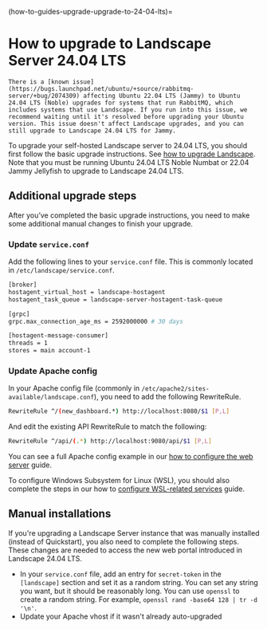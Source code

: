 (how-to-guides-upgrade-upgrade-to-24-04-lts)=
# How to upgrade to Landscape Server 24.04 LTS

```{note}
There is a [known issue](https://bugs.launchpad.net/ubuntu/+source/rabbitmq-server/+bug/2074309) affecting Ubuntu 22.04 LTS (Jammy) to Ubuntu 24.04 LTS (Noble) upgrades for systems that run RabbitMQ, which includes systems that use Landscape. If you run into this issue, we recommend waiting until it's resolved before upgrading your Ubuntu version. This issue doesn't affect Landscape upgrades, and you can still upgrade to Landscape 24.04 LTS for Jammy.
```

To upgrade your self-hosted Landscape server to 24.04 LTS, you should first follow the basic upgrade instructions. See [how to upgrade Landscape](/how-to-guides/upgrade/upgrade-landscape). Note that you must be running Ubuntu 24.04 LTS Noble Numbat or 22.04 Jammy Jellyfish to upgrade to Landscape 24.04 LTS.

## Additional upgrade steps

After you’ve completed the basic upgrade instructions, you need to make some additional manual changes to finish your upgrade.

### Update `service.conf`

Add the following lines to your `service.conf` file. This is commonly located in `/etc/landscape/service.conf`.

```bash
[broker]
hostagent_virtual_host = landscape-hostagent
hostagent_task_queue = landscape-server-hostagent-task-queue

[grpc]
grpc.max_connection_age_ms = 2592000000 # 30 days

[hostagent-message-consumer]
threads = 1
stores = main account-1
```

### Update Apache config

In your Apache config file (commonly in `/etc/apache2/sites-available/landscape.conf`), you need to add the following RewriteRule.

```bash
RewriteRule ^/(new_dashboard.*) http://localhost:8080/$1 [P,L]
```
And edit the existing API RewriteRule to match the following:

```bash
RewriteRule ^/api/(.*) http://localhost:9080/api/$1 [P,L]
```

You can see a full Apache config example in our [how to configure the web server](https://ubuntu.com/landscape/docs/manual-installation#heading--configure-web-server) guide.

To configure Windows Subsystem for Linux (WSL), you should also complete the steps in our how to [configure WSL-related services](/how-to-guides/wsl-integration/configure-landscape-beta) guide.

## Manual installations
If you're upgrading a Landscape Server instance that was manually installed (instead of Quickstart), you also need to complete the following steps. These changes are needed to access the new web portal introduced in Landscape 24.04 LTS.

- In your `service.conf` file, add an entry for `secret-token` in the `[landscape]` section and set it as a random string. You can set any string you want, but it should be reasonably long. You can use `openssl` to create a random string. For example, `openssl rand -base64 128 | tr -d '\n'`.
- Update your Apache vhost if it wasn't already auto-upgraded

